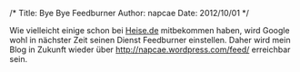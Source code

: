 /*
Title: Bye Bye Feedburner
Author: napcae
Date: 2012/10/01
*/

Wie vielleicht einige schon bei [Heise.de][1] mitbekommen haben, wird Google wohl in nächster Zeit seinen Dienst Feedburner einstellen. Daher wird mein Blog in Zukunft wieder über http://napcae.wordpress.com/feed/ erreichbar sein.

 [1]: http://www.heise.de/newsticker/meldung/Google-schaltet-Feedburner-API-ab-1715561.html